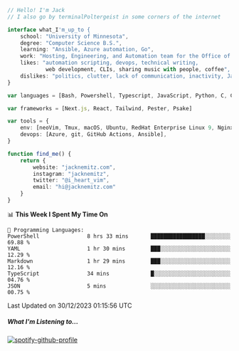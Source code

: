 ```typescript
// Hello! I'm Jack
// I also go by terminalPoltergeist in some corners of the internet

interface what_I'm_up_to {
    school: "University of Minnesota",
    degree: "Computer Science B.S.",
    learning: "Ansible, Azure automation, Go",
    work: "Hosting, Engineering, and Automation team for the Office of Information Technology at UMN",
    likes: "automation scripting, devops, technical writing,
            web development, CLIs, sharing music with people, coffee",
    dislikes: "politics, clutter, lack of communication, inactivity, Java",
}

var languages = [Bash, Powershell, Typescript, JavaScript, Python, C, C++]

var frameworks = [Next.js, React, Tailwind, Pester, Psake]

var tools = {
    env: [neoVim, Tmux, macOS, Ubuntu, RedHat Enterprise Linux 9, Nginx, DigitalOcean, Cloudflare],
    devops: [Azure, git, GitHub Actions, Ansible],
}

function find_me() {
    return {
        website: "jacknemitz.com",
        instagram: "jacknemitz",
        twitter: "@i_heart_vim",
        email: "hi@jacknemitz.com"
    }
}
```

<!--START_SECTION:waka-->
📊 **This Week I Spent My Time On** 

```text
💬 Programming Languages: 
PowerShell               8 hrs 33 mins       █████████████████░░░░░░░░   69.88 % 
YAML                     1 hr 30 mins        ███░░░░░░░░░░░░░░░░░░░░░░   12.29 % 
Markdown                 1 hr 29 mins        ███░░░░░░░░░░░░░░░░░░░░░░   12.16 % 
TypeScript               34 mins             █░░░░░░░░░░░░░░░░░░░░░░░░   04.76 % 
JSON                     5 mins              ░░░░░░░░░░░░░░░░░░░░░░░░░   00.75 % 
```


 Last Updated on 30/12/2023 01:15:56 UTC
<!--END_SECTION:waka-->

##### What I'm Listening to...

[![spotify-github-profile](https://spotify-github-profile.vercel.app/api/view?uid=jack.nemitz&cover_image=true&show_offline=true&bar_color=53b14f&bar_color_cover=false&background_color=121212FF)](https://spotify-github-profile.vercel.app/api/view?uid=jack.nemitz&redirect=true)

